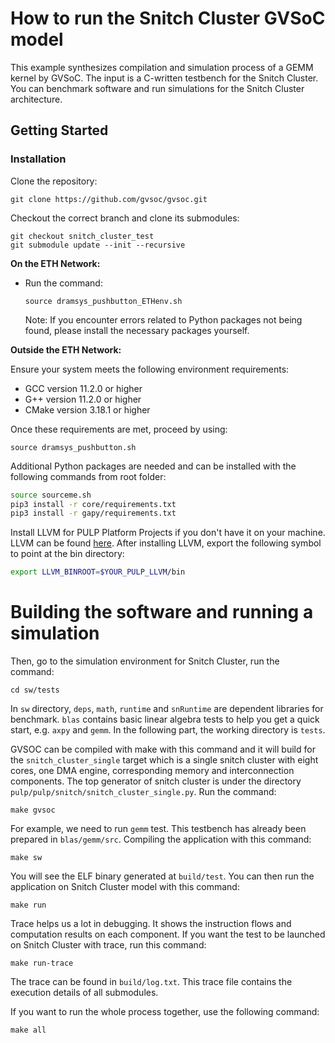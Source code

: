 # How to run the Snitch Cluster GVSoC model

This example synthesizes compilation and simulation process of a GEMM kernel by GVSoC. The input is a C-written testbench for the Snitch Cluster. You can benchmark software and run simulations for the Snitch Cluster architecture.

## Getting Started

### Installation

Clone the repository:

~~~~~shell
git clone https://github.com/gvsoc/gvsoc.git
~~~~~

Checkout the correct branch and clone its submodules:

~~~~~shell
git checkout snitch_cluster_test
git submodule update --init --recursive
~~~~~

**On the ETH Network:**

- Run the command:
	~~~~~shell
	source dramsys_pushbutton_ETHenv.sh
	~~~~~
    Note: If you encounter errors related to Python packages not being found, please install the necessary packages yourself.

**Outside the ETH Network:**

Ensure your system meets the following environment requirements:

- GCC version 11.2.0 or higher
- G++ version 11.2.0 or higher
- CMake version 3.18.1 or higher

Once these requirements are met, proceed by using:

~~~~~shell
source dramsys_pushbutton.sh
~~~~~

Additional Python packages are needed and can be installed with the following commands from root folder:

```bash
source sourceme.sh
pip3 install -r core/requirements.txt
pip3 install -r gapy/requirements.txt
```

Install LLVM for PULP Platform Projects if you don't have it on your machine. LLVM can be found [here](https://github.com/pulp-platform/llvm-project). After installing LLVM, export the following symbol to point at the bin directory:

```bash
export LLVM_BINROOT=$YOUR_PULP_LLVM/bin
```

# Building the software and running a simulation

Then, go to the simulation environment for Snitch Cluster, run the command:

~~~~~shell
cd sw/tests
~~~~~

In `sw` directory, `deps`, `math`, `runtime` and `snRuntime` are dependent libraries for benchmark. `blas` contains basic linear algebra tests to help you get a quick start, e.g. `axpy` and `gemm`. In the following part, the working directory is `tests`. 

GVSOC can be compiled with make with this command and it will build for the `snitch_cluster_single` target which is a single snitch cluster with eight cores, one DMA engine, corresponding memory and interconnection components. The top generator of snitch cluster is under the directory `pulp/pulp/snitch/snitch_cluster_single.py`. Run the command:

~~~~~shell
make gvsoc
~~~~~

For example, we need to run `gemm` test. This testbench has already been prepared in `blas/gemm/src`. Compiling the application with this command:

~~~~~shell
make sw
~~~~~

You will see the ELF binary generated at `build/test`. You can then run the application on Snitch Cluster model with this command:

~~~~~shell
make run
~~~~~

Trace helps us a lot in debugging. It shows the instruction flows and computation results on each component. If you want the test to be launched on Snitch Cluster with trace, run this command:

~~~~~shell
make run-trace
~~~~~

The trace can be found in `build/log.txt`. This trace file contains the execution details of all submodules.

If you want to run the whole process together, use the following command:

~~~~~shell
make all
~~~~~